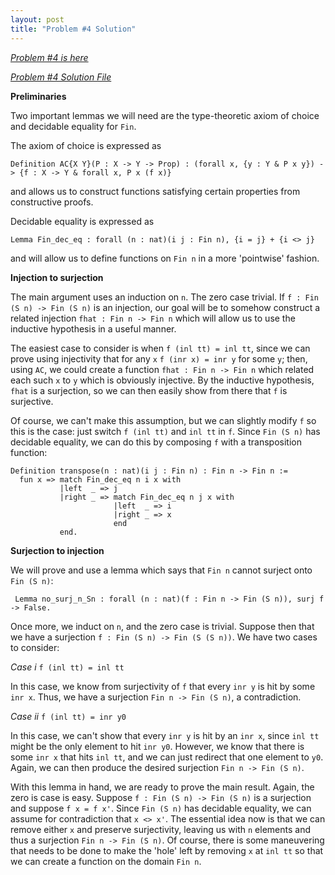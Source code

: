 ```yaml
---
layout: post
title: "Problem #4 Solution"
---
```


*[Problem #4 is here](https://coq-math-problems.github.io/Problem4/)*

*[Problem #4 Solution File](https://github.com/Coq-Math-Problems/Problems/blob/master/P4/P4_solution.v)*

**Preliminaries**

Two important lemmas we will need are the type-theoretic axiom of choice and decidable equality for `Fin`.

The axiom of choice is expressed as

` Definition AC{X Y}(P : X -> Y -> Prop) :
  (forall x, {y : Y & P x y}) -> {f : X -> Y & forall x, P x (f x)} `
  
and allows us to construct functions satisfying certain properties from constructive proofs.

Decidable equality is expressed as

` Lemma Fin_dec_eq : forall (n : nat)(i j : Fin n), {i = j} + {i <> j} `

and will allow us to define functions on `Fin n` in a more 'pointwise' fashion.

**Injection to surjection**

The main argument uses an induction on `n`.  The zero case trivial.  If `f : Fin (S n) -> Fin (S n)` is an injection, our goal will be to somehow construct a related injection `fhat : Fin n -> Fin n` which will allow us to use the inductive hypothesis in a useful manner.

The easiest case to consider is when `f (inl tt) = inl tt`, since we can prove using injectivity that for any `x` `f (inr x) = inr y` for some `y`; then, using `AC`, we could create a function `fhat : Fin n -> Fin n` which related each such `x` to `y` which is obviously injective.  By the inductive hypothesis, `fhat` is a surjection, so we can then easily show from there that `f` is surjective.

Of course, we can't make this assumption, but we can slightly modify `f` so this is the case:  just switch `f (inl tt)` and `inl tt` in `f`.  Since `Fin (S n)` has decidable equality, we can do this by composing `f` with a transposition function:

    Definition transpose(n : nat)(i j : Fin n) : Fin n -> Fin n :=
      fun x => match Fin_dec_eq n i x with
               |left  _ => j
               |right _ => match Fin_dec_eq n j x with
                           |left  _ => i
                           |right _ => x
                           end
               end.

**Surjection to injection**

We will prove and use a lemma which says that `Fin n` cannot surject onto `Fin (S n)`:

` Lemma no_surj_n_Sn : forall (n : nat)(f : Fin n -> Fin (S n)), surj f -> False.`

Once more, we induct on `n`, and the zero case is trivial.  Suppose then that we have a surjection `f : Fin (S n) -> Fin (S (S n))`.  We have two cases to consider:

*Case i* `f (inl tt) = inl tt`

In this case, we know from surjectivity of `f` that every `inr y` is hit by some `inr x`.  Thus, we have a surjection `Fin n -> Fin (S n)`, a contradiction.

*Case ii* `f (inl tt) = inr y0`

In this case, we can't show that every `inr y` is hit by an `inr x`, since `inl tt` might be the only element to hit `inr y0`.  However, we know that there is some `inr x` that hits `inl tt`, and we can just redirect that one element to `y0`.  Again, we can then produce the desired surjection `Fin n -> Fin (S n)`.

With this lemma in hand, we are ready to prove the main result.  Again, the zero is case is easy. Suppose `f : Fin (S n) -> Fin (S n)` is a surjection and suppose `f x = f x'`.  Since `Fin (S n)` has decidable equality, we can assume for contradiction that `x <> x'`.  The essential idea now is that we can remove either `x` and preserve surjectivity, leaving us with `n` elements and thus a surjection `Fin n -> Fin (S n)`.  Of course, there is some maneuvering that needs to be done to make the 'hole' left by removing `x` at `inl tt` so that we can create a function on the domain `Fin n`.
